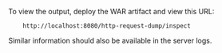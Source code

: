 To view the output, deploy the WAR artifact and view this URL:

        http://localhost:8080/http-request-dump/inspect

Similar information should also be available in the server logs.